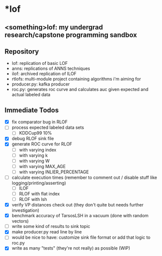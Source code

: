 # \*lof
\<something\>lof: my undergrad research/capstone programming sandbox
----------------
## Repository
- lof: replication of basic LOF
- anns: replications of ANNS techniques
- ilof: archived replication of ILOF
- rtlofs: multi-module project containing algorithms i'm aiming for
- producer.py: kafka producer
- roc.py: generates roc curve and calculates auc given expected and actual labeled data

## Immediate Todos

- [x] fix comparator bug in RLOF
- [ ] process expected labeled data sets
    - [ ] KDDCup99 10%
- [x] debug RLOF sink file
- [x] generate ROC curve for RLOF
    - [ ] with varying index
    - [ ] with varying k
    - [ ] with varying W
    - [ ] with varying MAX_AGE
    - [ ] with varying INLIER_PERCENTAGE
- [ ] calculate execution times (remember to comment out / disable stuff like logging/printing/asserting)
    - [ ] ILOF
    - [ ] RLOF with flat index
    - [ ] RLOF with lsh
- [x] verify VP distances check out (they don't quite but needs further investigation)
- [x] benchmark accuracy of TarsosLSH in a vacuum (done with random vectors)
- [ ] write some kind of results to sink topic
- [x] make producer.py read line by line
- [ ] would be nice to have: customize sink file format or add that logic to roc.py
- [x] write as many "tests" (they're not really) as possible (WIP)
